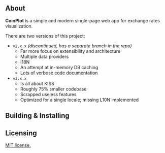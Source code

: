 ## About

**CoinPlot** is a simple and modern single-page web app for exchange rates visualization.

There are two versions of this project:

* `v2.x.x` _(discontinued, has a separate branch in the repo)_
    * Far more focus on extensibility and architecture
    * Multiple data providers
    * I18N
    * An attempt at in-memory DB caching
    * [Lots of verbose code documentation](https://github.com/northmaxdev/coinplot/blob/2.x.x/src/main/java/io/github/northmaxdev/coinplot/lang/math/Percentage.java)
* `v3.x.x`
    * Is all about KISS
    * Roughly 75% smaller codebase
    * Scrapped useless features
    * Optimized for a single locale; missing L10N implemented

## Building & Installing

## Licensing

[MIT license.](LICENSE)
